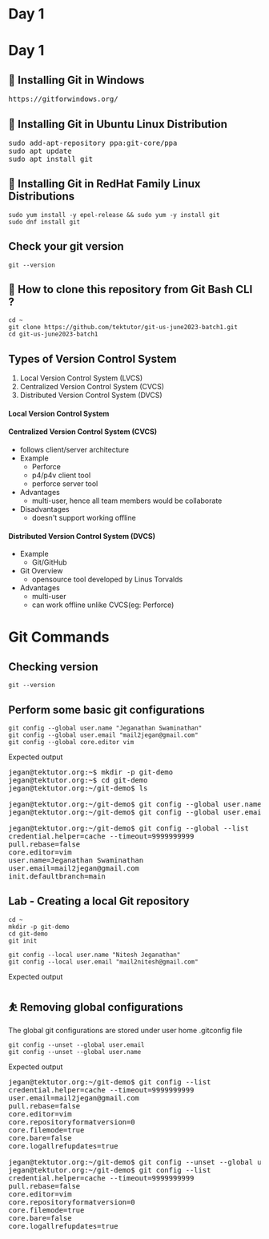 # Day 1

# Day 1

## 📌 Installing Git in Windows
<pre>
https://gitforwindows.org/
</pre>

## 📌 Installing Git in Ubuntu Linux Distribution
<pre>
sudo add-apt-repository ppa:git-core/ppa 
sudo apt update
sudo apt install git
</pre>

## 📌 Installing Git in RedHat Family Linux Distributions
```
sudo yum install -y epel-release && sudo yum -y install git
sudo dnf install git
```

## Check your git version
```
git --version
```

## 🔖 How to clone this repository from Git Bash CLI ?
```
cd ~
git clone https://github.com/tektutor/git-us-june2023-batch1.git
cd git-us-june2023-batch1
```

## Types of Version Control System 
1. Local Version Control System (LVCS)
2. Centralized Version Control System (CVCS)
3. Distributed Version Control System (DVCS)


#### Local Version Control System

#### Centralized Version Control System (CVCS)
- follows client/server architecture
- Example
  - Perforce
  - p4/p4v client tool
  - perforce server tool
- Advantages
  - multi-user, hence all team members would be collaborate
- Disadvantages
  - doesn't support working offline
 
#### Distributed Version Control System (DVCS)
- Example
  - Git/GitHub
- Git Overview
  - opensource tool developed by Linus Torvalds
- Advantages
  - multi-user
  - can work offline unlike CVCS(eg: Perforce)


# Git Commands

## Checking version
```
git --version
```

## Perform some basic git configurations
```
git config --global user.name "Jeganathan Swaminathan"
git config --global user.email "mail2jegan@gmail.com"
git config --global core.editor vim
```

Expected output
<pre>
jegan@tektutor.org:~$ mkdir -p git-demo
jegan@tektutor.org:~$ cd git-demo
jegan@tektutor.org:~/git-demo$ ls

jegan@tektutor.org:~/git-demo$ git config --global user.name "Jeganathan Swaminathan"
jegan@tektutor.org:~/git-demo$ git config --global user.email "mail2jegan@gmail.com"

jegan@tektutor.org:~/git-demo$ git config --global --list
credential.helper=cache --timeout=9999999999
pull.rebase=false
core.editor=vim
user.name=Jeganathan Swaminathan
user.email=mail2jegan@gmail.com
init.defaultbranch=main
</pre>


## Lab - Creating a local Git repository
```
cd ~
mkdir -p git-demo
cd git-demo
git init

git config --local user.name "Nitesh Jeganathan"
git config --local user.email "mail2nitesh@gmail.com"
```

Expected output

## ⛹️ Removing global configurations
The global git configurations are stored under user home .gitconfig file

```
git config --unset --global user.email
git config --unset --global user.name
```

Expected output
<pre>
jegan@tektutor.org:~/git-demo$ git config --list
credential.helper=cache --timeout=9999999999
user.email=mail2jegan@gmail.com
pull.rebase=false
core.editor=vim
core.repositoryformatversion=0
core.filemode=true
core.bare=false
core.logallrefupdates=true

jegan@tektutor.org:~/git-demo$ git config --unset --global user.email
jegan@tektutor.org:~/git-demo$ git config --list
credential.helper=cache --timeout=9999999999
pull.rebase=false
core.editor=vim
core.repositoryformatversion=0
core.filemode=true
core.bare=false
core.logallrefupdates=true
</pre>

